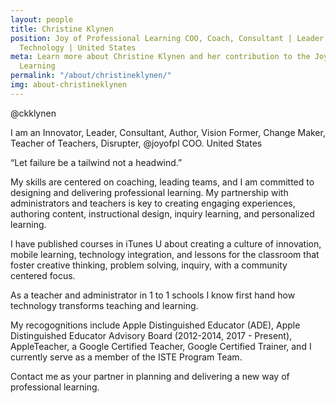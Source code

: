 ```yaml
---
layout: people
title: Christine Klynen
position: Joy of Professional Learning COO, Coach, Consultant | Leader in Educational
  Technology | United States
meta: Learn more about Christine Klynen and her contribution to the Joy of Professional
  Learning
permalink: "/about/christineklynen/"
img: about-christineklynen
---
```

@ckklynen

I am an Innovator, Leader,  Consultant,  Author,  Vision Former,  Change Maker, Teacher of Teachers, Disrupter, @joyofpl COO. United States

“Let failure be a tailwind not a headwind.”

My skills are centered on coaching, leading teams, and I am committed to designing and delivering professional learning. My partnership with administrators and teachers is key to creating engaging experiences, authoring content, instructional design, inquiry learning, and personalized learning.

I have published courses in iTunes U about creating a culture of innovation, mobile learning, technology integration, and lessons for the classroom that foster creative thinking, problem solving, inquiry, with a community centered focus.

As a teacher and administrator in 1 to 1 schools I know first hand how technology transforms teaching and learning.

My recogognitions include Apple Distinguished Educator (ADE), Apple Distinguished Educator Advisory Board (2012-2014, 2017 - Present), AppleTeacher, a Google Certified Teacher, Google Certified Trainer, and I currently serve as a member of the ISTE Program Team.

Contact me as your partner in planning and delivering a new way of professional learning.